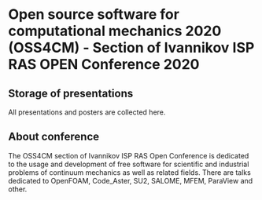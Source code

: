 # Open source software for computational mechanics 2020 (OSS4CM) - Section of Ivannikov ISP RAS OPEN Conference 2020

## Storage of presentations

All presentations and posters are collected here.

## About conference

The OSS4CM section of Ivannikov ISP RAS Open Conference is dedicated to the usage and development of free software for scientific and industrial problems of continuum mechanics as well as related fields. There are talks dedicated to OpenFOAM, Code_Aster, SU2, SALOME, MFEM, ParaView and other.
